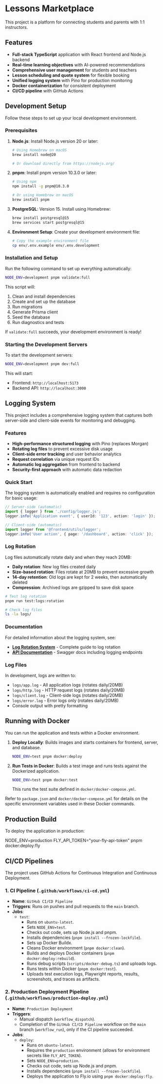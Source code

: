 # Lessons Marketplace

This project is a platform for connecting students and parents with 1:1 instructors.

## Features

- **Full-stack TypeScript** application with React frontend and Node.js backend
- **Real-time learning objectives** with AI-powered recommendations
- **Comprehensive user management** for students and teachers
- **Lesson scheduling and quote system** for flexible booking
- **Unified logging system** with Pino for production monitoring
- **Docker containerization** for consistent deployment
- **CI/CD pipeline** with GitHub Actions

## Development Setup

Follow these steps to set up your local development environment.

### Prerequisites

1. **Node.js**: Install Node.js version 20 or later:
   ```bash
   # Using Homebrew on macOS
   brew install node@20
   
   # Or download directly from https://nodejs.org/
   ```

2. **pnpm**: Install pnpm version 10.3.0 or later:
   ```bash
   # Using npm
   npm install -g pnpm@10.3.0
   
   # Or using Homebrew on macOS
   brew install pnpm
   ```

3. **PostgreSQL**: Version 15. Install using Homebrew:
   ```bash
   brew install postgresql@15
   brew services start postgresql@15
   ```

4. **Environment Setup**: Create your development environment file:
   ```bash
   # Copy the example environment file
   cp env/.env.example env/.env.development
   ```

### Installation and Setup

Run the following command to set up everything automatically:

```bash
NODE_ENV=development pnpm validate:full
```

This script will:
1. Clean and install dependencies
2. Create and set up the database
3. Run migrations
4. Generate Prisma client
5. Seed the database
6. Run diagnostics and tests

If `validate:full` succeeds, your development environment is ready!

### Starting the Development Servers

To start the development servers:

```bash
NODE_ENV=development pnpm dev:full
```

This will start:
- Frontend: `http://localhost:5173`
- Backend API: `http://localhost:3000`

## Logging System

This project includes a comprehensive logging system that captures both server-side and client-side events for monitoring and debugging.

### Features
- **High-performance structured logging** with Pino (replaces Morgan)
- **Rotating log files** to prevent excessive disk usage
- **Client-side error tracking** and user behavior analytics
- **Request correlation** via unique request IDs
- **Automatic log aggregation** from frontend to backend
- **Security-first approach** with automatic data redaction

### Quick Start
The logging system is automatically enabled and requires no configuration for basic usage:

```typescript
// Server-side (automatic)
import { logger } from './config/logger.js';
logger.info('Application event', { userId: '123', action: 'login' });

// Client-side (automatic)
import logger from '@frontend/utils/logger';
logger.info('User action', { page: '/dashboard', action: 'click' });
```

### Log Rotation
Log files automatically rotate daily and when they reach 20MB:
- **Daily rotation**: New log files created daily
- **Size-based rotation**: Files rotate at 20MB to prevent excessive growth
- **14-day retention**: Old logs are kept for 2 weeks, then automatically deleted
- **Compression**: Archived logs are gzipped to save disk space

```bash
# Test log rotation
pnpm run test:logs:rotation

# Check log files
ls -la logs/
```

### Documentation
For detailed information about the logging system, see:
- **[Log Rotation System](docs/logging-rotation.md)** - Complete guide to log rotation
- **[API Documentation](http://localhost:3000/api-docs)** - Swagger docs including logging endpoints

### Log Files
In development, logs are written to:
- `logs/app.log` - All application logs (rotates daily/20MB)
- `logs/http.log` - HTTP request logs (rotates daily/20MB)  
- `logs/client.log` - Client-side logs (rotates daily/20MB)
- `logs/error.log` - Error logs only (rotates daily/20MB)
- Console output with pretty formatting

## Running with Docker

You can run the application and tests within a Docker environment.

1. **Deploy Locally**: Builds images and starts containers for frontend, server, and database.
   ```bash
   NODE_ENV=test pnpm docker:deploy
   ```

2. **Run Tests in Docker**: Builds a test image and runs tests against the Dockerized application.
   ```bash
   NODE_ENV=test pnpm docker:test
   ```
   This runs the test suite defined in `docker/docker-compose.yml`.

Refer to `package.json` and `docker/docker-compose.yml` for details on the specific environment variables used in these Docker commands.

## Production Build

To deploy the application in production:

NODE_ENV=production FLY_API_TOKEN="your-fly-api-token" pnpm docker:deploy:fly

## CI/CD Pipelines

The project uses GitHub Actions for Continuous Integration and Continuous Deployment.

### 1. CI Pipeline (`.github/workflows/ci-cd.yml`)

-   **Name**: `GitHub CI/CD Pipeline`
-   **Triggers**: Runs on pushes and pull requests to the `main` branch.
-   **Jobs**:
    -   `test`:
        -   Runs on `ubuntu-latest`.
        -   Sets `NODE_ENV=test`.
        -   Checks out code, sets up Node.js and pnpm.
        -   Installs dependencies (`pnpm install --frozen-lockfile`).
        -   Sets up Docker Buildx.
        -   Cleans Docker environment (`pnpm docker:clean`).
        -   Builds and deploys Docker containers (`pnpm docker:deploy:rebuild`).
        -   Runs debug scripts (`scripts/docker-debug.ts`) and uploads logs.
        -   Runs tests within Docker (`pnpm docker:test`).
        -   Uploads test execution logs, Playwright reports, results, screenshots, and traces as artifacts.

### 2. Production Deployment Pipeline (`.github/workflows/production-deploy.yml`)

-   **Name**: `Production Deployment`
-   **Triggers**:
    -   Manual dispatch (`workflow_dispatch`).
    -   Completion of the `GitHub CI/CD Pipeline` workflow on the `main` branch (`workflow_run`), only if the CI pipeline succeeded.
-   **Jobs**:
    -   `deploy`:
        -   Runs on `ubuntu-latest`.
        -   Requires the `production` environment (allows for environment secrets like `FLY_API_TOKEN`).
        -   Sets `NODE_ENV=production`.
        -   Checks out code, sets up Node.js and pnpm.
        -   Installs dependencies (`pnpm install --frozen-lockfile`).
        -   Deploys the application to Fly.io using `pnpm docker:deploy:fly`.
